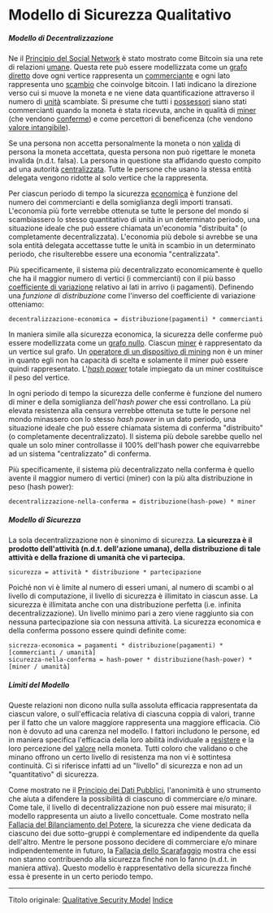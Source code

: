 # Modello di Sicurezza Qualitativo



##### Modello di Decentralizzazione

Ne il [Principio del Social Network](ch024-social-network-principle.md) è stato mostrato come Bitcoin sia una rete di relazioni [umane](ch101-glossary.md#persona). Questa rete può essere modellizzata come un [grafo diretto](https://it.wikipedia.org/wiki/Grafo) dove ogni vertice rappresenta un [commerciante](ch101-glossary.md#commerciante) e ogni lato rappresenta uno [scambio](ch101-glossary.md#scambio) che coinvolge bitcoin. I lati indicano la direzione verso cui si muove la moneta e ne viene data quantificazione attraverso il numero di [unità](ch101-glossary.md#unità) scambiate. Si presume che tutti i [possessori](ch101-glossary.md#proprietario) siano stati commercianti quando la moneta è stata ricevuta, anche in qualità di [miner](ch101-glossary.md#miner) (che vendono [conferme](ch101-glossary.md#conferma)) e come percettori di beneficenza (che vendono [valore intangibile](https://it.wikipedia.org/wiki/Avviamento_d%27azienda)).

Se una persona non accetta personalmente la moneta o non [valida](ch101-glossary.md#validazione) di persona la moneta accettata, questa persona non può rigettare le moneta invalida (n.d.t. falsa). La persona in questione sta affidando questo compito ad una autorità [centralizzata](ch101-glossary.md#centralizzazione). Tutte le persone che usano la stessa entità delegata vengono ridotte al solo vertice che la rappresenta.

Per ciascun periodo di tempo la sicurezza [economica](ch101-glossary.md#economia) è funzione del numero dei commercianti e della somiglianza degli importi transati. L'economia più forte verrebbe ottenuta se tutte le persone del mondo si scambiassero lo stesso quantitativo di unità in un determinato periodo, una situazione ideale che può essere chiamata un'economia "distribuita" (o completamente decentralizzata). L'economia più debole si avrebbe se una sola entità delegata accettasse tutte le unità in scambio in un determinato periodo, che risulterebbe essere una economia "centralizzata". 

Più specificamente, il sistema più decentralizzato economicamente è quello che ha il maggior numero di vertici (i commercianti) con il più basso [coefficiente di variazione](https://it.wikipedia.org/wiki/Coefficiente_di_variazione) relativo ai lati in arrivo (i pagamenti). Definendo una _funzione di distribuzione_ come l'inverso del coefficiente di variazione otteniamo:

```
decentralizzazione-economica = distribuzione(pagamenti) * commercianti
```

In maniera simile alla sicurezza economica, la sicurezza delle conferme può essere modellizzata come un [grafo nullo](https://it.wikipedia.org/wiki/Grafo_nullo). Ciascun [miner](ch101-glossary.md#miner) è rappresentato da un vertice sul grafo. Un [operatore di un dispositivo di mining](ch101-glossary.md#operatore-di-dispositivo-di-mining-grinder) non è un miner in quanto egli non ha capacità di scelta e solamente il miner può essere quindi rappresentato. L'[_hash power_](ch101-glossary.md#hash-power) totale impiegato da un miner costituisce il peso del vertice.

In ogni periodo di tempo la sicurezza delle conferme è funzione del numero di miner e della somiglianza dell'_hash power_ che essi controllano. La più elevata resistenza alla censura verrebbe ottenuta se tutte le persone nel mondo minassero con lo stesso _hash power_ in un dato periodo, una situazione ideale che può essere chiamata sistema di conferma "distribuito" (o completamente decentralizzato). Il sistema più debole sarebbe quello nel quale un solo miner controllasse il 100% dell'hash power che equivarrebbe ad un sistema "centralizzato" di conferma.

Più specificamente, il sistema più decentralizzato nella conferma è quello avente il maggior numero di vertici (miner) con la più alta distribuzione in peso (hash power):

```
decentralizzazione-nella-conferma = distribuzione(hash-powe) * miner
```



##### Modello di Sicurezza

La sola decentralizzazione non è sinonimo di sicurezza. **La sicurezza è il prodotto dell'attività (n.d.t. dell'azione umana), della distribuzione di tale attività e della frazione di umanità che vi partecipa.**

```
sicurezza = attività * distribuzione * partecipazione
```

Poiché non vi è limite al numero di esseri umani, al numero di scambi o al livello di computazione, il livello di sicurezza è illimitato in ciascun asse. La sicurezza è illimitata anche con una distribuzione perfetta (i.e. infinita decentralizzazione). Un livello minimo pari a zero viene raggiunto sia con nessuna partecipazione sia con nessuna attività. La sicurezza economica e della conferma possono essere quindi definite come:

```
sicrezza-economica = pagamenti * distribuzione(pagamenti) * [commercianti / umanità]
sicurezza-nella-conferma = hash-power * distribuzione(hash-power) * [miner / umanità]
```

##### Limiti del Modello

Queste relazioni non dicono nulla sulla assoluta efficacia rappresentata da ciascun valore, o sull'efficacia relativa di ciascuna coppia di valori, tranne per il fatto che un valore maggiore rappresenta una maggiore efficacia. Ciò non è dovuto ad una carenza nel modello. I fattori includono le persone, ed in maniera specifica l'efficacia della loro abilità individuale a [resistere](ch004-axiom-of-resistance.md) e la loro percezione del [valore](ch101-glossary.md#valore) nella moneta. Tutti coloro che validano o che minano offrono un certo livello di resistenza ma non vi è sottintesa continuità. Ci si riferisce infatti ad un "livello" di sicurezza e non ad un "quantitativo" di sicurezza.

Come mostrato ne il [Principio dei Dati Pubblici](ch023-public-data-principle.md), l'anonimità è uno strumento che aiuta a difendere la possibilità di ciascuno di commerciare e/o minare. Come tale, il livello di decentralizzazione non può essere mai misurato; il modello rappresenta un aiuto a livello concettuale. Come mostrato nella [Fallacia del Bilanciamento del Potere](ch042-balance-of-power-fallacy.md), la sicurezza che viene dedicata da ciascuno dei due sotto-gruppi è complementare ed indipendente da quella dell'altro. Mentre le persone possono decidere di commerciare e/o minare indipendentemente in futuro, la [Fallacia dello Scarafaggio](ch045-cockroach-fallacy.md) mostra che essi non stanno contribuendo alla sicurezza finché non lo fanno (n.d.t. in maniera attiva). Questo modello è rappresentativo della sicurezza finché essa è presente in un certo periodo tempo.

---------
Titolo originale: [Qualitative Security Model](https://github.com/libbitcoin/libbitcoin-system/wiki/Qualitative-Security-Model)
[Indice](/README.md)

